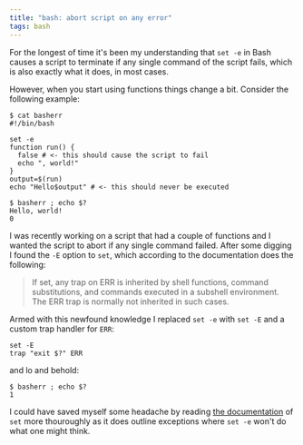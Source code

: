 ```yaml
---
title: "bash: abort script on any error"
tags: bash
---
```


For the longest of time it's been my understanding that `set -e` in Bash causes a script to terminate if any single command of the script fails, which is also exactly what it does, in most cases.

However, when you start using functions things change a bit. Consider the following example:

```shell
$ cat basherr
#!/bin/bash

set -e
function run() {
  false # <- this should cause the script to fail
  echo ", world!"
}
output=$(run)
echo "Hello$output" # <- this should never be executed

$ basherr ; echo $?
Hello, world!
0
```

I was recently working on a script that had a couple of functions and I wanted the script to abort if any single command failed.
After some digging I found the `-E` option to `set`, which according to the documentation does the following:

> If set, any trap on ERR is inherited by shell functions, command substitutions, and commands executed in a subshell environment. The ERR trap is normally not inherited in such cases.

Armed with this newfound knowledge I replaced `set -e` with `set -E` and a custom trap handler for `ERR`:

```shell
set -E
trap "exit $?" ERR
```

and lo and behold:

```shell
$ basherr ; echo $?
1
```

I could have saved myself some headache by reading [the documentation](https://www.gnu.org/software/bash/manual/html_node/The-Set-Builtin.html) of `set` more thouroughly as it does outline exceptions where `set -e` won't do what one might think.
